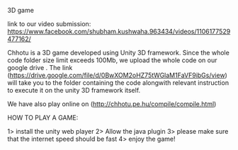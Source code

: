 3D game

link to our video submission: https://www.facebook.com/shubham.kushwaha.963434/videos/1106177529477162/ 	

Chhotu is a 3D game developed using Unity 3D framework. Since the whole code folder size limit exceeds 100Mb, we upload the whole code on our google drive . The link (https://drive.google.com/file/d/0BwXOM2oHZ75tWGlaM1FaVF9ibGs/view) will take you to the folder containing the code alongwith relevant instruction to execute it on the unity 3D framework itself.

We have also play online on (http://chhotu.pe.hu/compile/compile.html)


HOW TO PLAY A GAME:

1> install the unity web player
2> Allow the java plugin
3> please make sure that the internet speed should be fast
4> enjoy the game!
